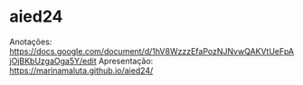 # aied24

Anotações: https://docs.google.com/document/d/1hV8WzzzEfaPozNJNvwQAKVtUeFpAjOjBKbUzgaOga5Y/edit
Apresentação: https://marinamaluta.github.io/aied24/
